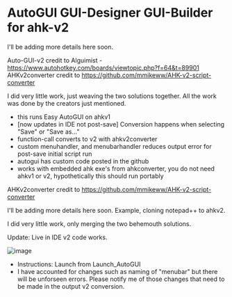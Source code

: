 # AutoGUI GUI-Designer GUI-Builder for ahk-v2

I'll be adding more details here soon.

Auto-GUI-v2 credit to Alguimist - https://www.autohotkey.com/boards/viewtopic.php?f=64&t=89901
AHKv2converter credit to https://github.com/mmikeww/AHK-v2-script-converter

I did very little work, just weaving the two solutions together. All the work was done by the creators just mentioned.

- this runs Easy AutoGUI on ahkv1
- [now updates in IDE not post-save] Conversion happens when selecting "Save" or "Save as..."
- function-call converts to v2 with ahkv2converter
- custom menuhandler, and menubarhandler reduces output error for post-save initial script run
- autogui has custom code posted in the github
- works with embedded ahk exe's from ahkconverter, you do not need ahkv1 or v2, hypothetically this should run portably

AHKv2converter credit to https://github.com/mmikeww/AHK-v2-script-converter

I'll be adding more details here soon. Example, cloning notepad++ to ahkv2. 

I did very little work, only merging the two behemouth solutions. 

Update: Live in IDE v2 code works. 

![image](https://user-images.githubusercontent.com/98753696/232308834-5af87bbe-f920-4751-9019-44f834910c0b.jpg)


- Instructions: Launch from Launch_AutoGUI
- I have accounted for changes such as naming of "menubar" but there will be unforseen errors. Please notify me of those changes that need to be made in the output v2 conversion. 
 
